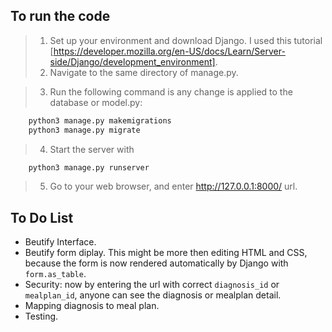 ## To run the code
> 1. Set up your environment and download Django. I used this tutorial [https://developer.mozilla.org/en-US/docs/Learn/Server-side/Django/development_environment]. 
> 2. Navigate to the same directory of manage.py. 

> 3. Run the following command is any change is applied to the database or model.py: 
```sh
    python3 manage.py makemigrations
    python3 manage.py migrate
```
> 4. Start the server with
```sh
    python3 manage.py runserver
```
> 5. Go to your web browser, and enter http://127.0.0.1:8000/ url. 

## To Do List
- Beutify Interface.
- Beutify form diplay. This might be more then editing HTML and CSS, because the form is now rendered automatically by Django with `form.as_table`.
- Security: now by entering the url with correct `diagnosis_id` or `mealplan_id`, anyone can see the diagnosis or mealplan detail. 
- Mapping diagnosis to meal plan. 
- Testing.